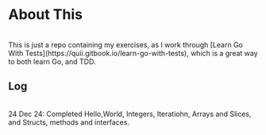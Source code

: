 # About This
<br>
This is just a repo containing my exercises, as I work through [Learn Go With Tests](https://quii.gitbook.io/learn-go-with-tests), which is a great way to both learn Go, and TDD.
<br>

## Log
<br>
24 Dec 24: Completed Hello,World, Integers, Iteratiohn, Arrays and Slices, and Structs, methods and interfaces. 